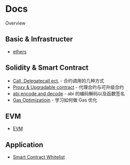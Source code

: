 # Docs

Overview

## Basic & Infrastructer

- [ethers](ethers.js.md)

## Solidity & Smart Contract

- [Call, Delegatecall ect.](contract-call.md) - 合约调用的几种方式
- [Proxy & Upgradable contract](proxy-and-upgradable-contract.md) - 代理合约与可升级合约
- [abi encode and decode](abi-decode-method-signature.md) - abi 的编码解码以及函数签名
- [Gas Optimizatioin](gas-optimization.md) - 学习如何做 Gas 优化

## EVM

- [EVM](evm/Readme.md)

## Application

- [Smart Contract Whitelist](application/whitelist.md)
